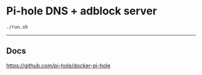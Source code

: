 # Pi-hole DNS + adblock server

```
./run.sh
```

---

## Docs
https://github.com/pi-hole/docker-pi-hole
